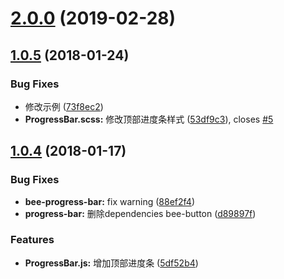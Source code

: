 <a name="2.0.0"></a>
# [2.0.0](https://github.com/tinper-bee/progress-bar/compare/v1.0.5...v2.0.0) (2019-02-28)



<a name="1.0.5"></a>
## [1.0.5](https://github.com/tinper-bee/progress-bar/compare/v1.0.4...v1.0.5) (2018-01-24)


### Bug Fixes

* 修改示例 ([73f8ec2](https://github.com/tinper-bee/progress-bar/commit/73f8ec2))
* **ProgressBar.scss:** 修改顶部进度条样式 ([53df9c3](https://github.com/tinper-bee/progress-bar/commit/53df9c3)), closes [#5](https://github.com/tinper-bee/progress-bar/issues/5)



<a name="1.0.4"></a>
## [1.0.4](https://github.com/tinper-bee/progress-bar/compare/d89897f...v1.0.4) (2018-01-17)


### Bug Fixes

* **bee-progress-bar:** fix warning ([88ef2f4](https://github.com/tinper-bee/progress-bar/commit/88ef2f4))
* **progress-bar:** 删除dependencies bee-button ([d89897f](https://github.com/tinper-bee/progress-bar/commit/d89897f))


### Features

* **ProgressBar.js:** 增加顶部进度条 ([5df52b4](https://github.com/tinper-bee/progress-bar/commit/5df52b4))



